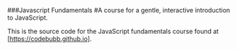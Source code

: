 ###Javascript Fundamentals
#A course for a gentle, interactive introduction to JavaScript.

This is the source code for the JavaScript fundamentals course found at [https://codebubb.github.io].

